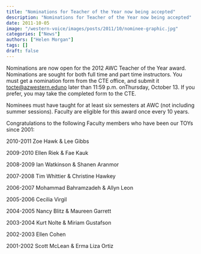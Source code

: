 ```yaml
---
title: "Nominations for Teacher of the Year now being accepted"
description: "Nominations for Teacher of the Year now being accepted"
date: 2011-10-05
image: "/western-voice/images/posts/2011/10/nominee-graphic.jpg"
categories: ["News"]
authors: ["Helen Morgan"]
tags: []
draft: false
---
```

Nominations are now open for the 2012 AWC Teacher of the Year award. Nominations are sought for both full time and part time instructors. You must get a nomination form from the CTE office, and submit it tocte@azwestern.eduno later than 11:59 p.m. onThursday, October 13. If you prefer, you may take the completed form to the CTE.

Nominees must have taught for at least six semesters at AWC (not including summer sessions). Faculty are eligible for this award once every 10 years.

Congratulations to the following Faculty members who have been our TOYs since 2001:

2010-2011 Zoe Hawk & Lee Gibbs

2009-2010 Ellen Riek & Fae Kauk

2008-2009 Ian Watkinson & Shanen Aranmor

2007-2008 Tim Whittier & Christine Hawkey

2006-2007 Mohammad Bahramzadeh & Allyn Leon

2005-2006 Cecilia Virgil

2004-2005 Nancy Blitz & Maureen Garrett

2003-2004 Kurt Nolte & Miriam Gustafson

2002-2003 Ellen Cohen

2001-2002 Scott McLean & Erma Liza Ortiz